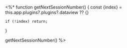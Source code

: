 <%*
function getNextSessionNumber() {
	const {index} = this.app.plugins?.plugins?.dataview ?? {} 
	
	if (!index) return;

}

getNextSessionNumber()
%>